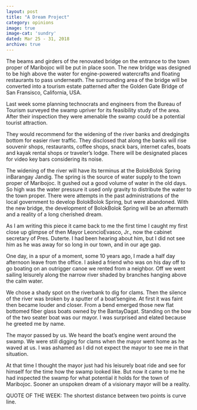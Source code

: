 ```yaml
---
layout: post
title: "A Dream Project"
category: opinions
image: true
image-cat: 'sundry'
dated: Mar 25 - 31, 2018
archive: true
---
```


The beams and girders of the renovated bridge on the entrance to the town proper of Maribojoc  will be put in place soon. The new bridge was designed to be high above the water for engine-powered watercrafts and floating restaurants to pass underneath.  The surrounding area of the bridge will be converted into a tourism estate patterned after the Golden Gate Bridge of San Fransisco, California, USA.

Last week some planning technocrats and engineers from the Bureau of Tourism surveyed the swamp upriver for its feasibility study of the area. After their inspection they were amenable the swamp could be a potential tourist attraction.

They would recommend for the widening of the river banks and dredgingits bottom for easier river traffic. They disclosed that along the banks will rise souvenir shops, restaurants, coffee shops, snack bars, internet cafes, boats and kayak rental shops or traveler’s lodge. There will be designated places for video key bars considering its noise.

The widening of the river will have its terminus at the BolokBolok Spring inBarangay Jandig. The spring is the source of water supply to the town proper of Maribojoc.  It gushed out a good volume of water in the old days. So high was the water pressure it used only gravity to distribute the water to the town proper. There were attempts in the past administrations of the local government to develop BolokBolok Spring, but were abandoned. With the new bridge, the development of BolokBolok Spring will be an aftermath and a reality of a long cherished dream.

As I am writing this piece it came back to me the first time I caught my first close up glimpse of then Mayor LeoncioEvasco, Jr., now the cabinet secretary of Pres. Duterte.  I had been hearing about him, but I did not see him as he was away for so long in our town, and in our age gap. 

One day, in a spur of a moment, some 10 years ago, I made a half day afternoon leave from the office. I asked a friend who was on his day off to go boating on an outrigger canoe we rented from a neighbor. Off we went sailing leisurely along the narrow river shaded by branches hanging above the calm water.

We chose a shady spot on the riverbank to dig for clams. Then the silence of the river was broken by a sputter of a boat’sengine. At first it was faint then became louder and closer. From a bend emerged those new flat bottomed fiber glass boats owned by the BantayDagat. Standing on the bow of the two seater boat was our mayor. I was surprised and elated because he greeted me by name. 

The mayor passed by us. We heard the boat’s engine went around the swamp. We were still digging for clams when the mayor went home as he waved at us. I was ashamed as I did not expect the mayor to see me in that situation.

At that time I thought the mayor just had his leisurely boat ride and see for himself for the time how the swamp looked like. But now it came to me he had inspected the swamp for what potential it holds for the town of Maribojoc.  Sooner an unspoken dream of a visionary mayor will be a reality.

QUOTE OF THE WEEK: The shortest distance between two points is curve line.